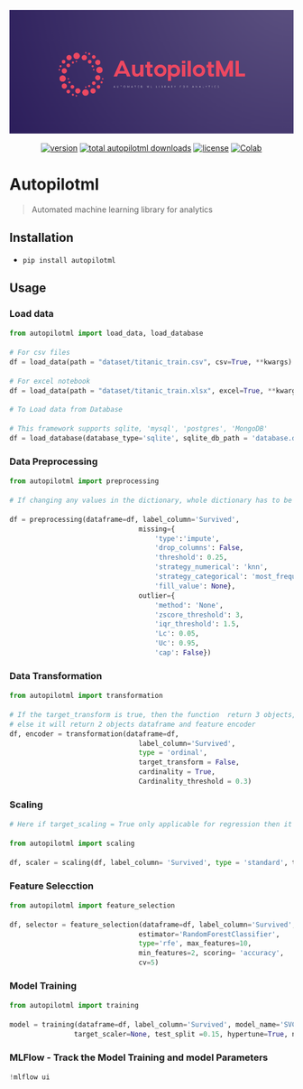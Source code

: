 <div align="center">
  <p>
    <a align="center" href="" target="_blank">
      <img
        width="1280"
        src="images/autopilotml.png"
    </a>
  </p>


[![version](https://badge.fury.io/py/autopilotml.svg)](https://badge.fury.io/py/autopilotml)
<a href="https://pepy.tech/project/autopilotml"><img src="https://pepy.tech/badge/autopilotml" alt="total autopilotml downloads"></a>
[![license](https://img.shields.io/pypi/l/autopilotml)](LICENSE)
[![Colab](https://colab.research.google.com/assets/colab-badge.svg)](https://colab.research.google.com/github/shyam1326/autopilotml/blob/main/autopilotml/research/autopilotml_examples.ipynb)


</div>


# Autopilotml
> Automated machine learning library for analytics

## Installation

- `pip install autopilotml`

## Usage

### Load data

```python
from autopilotml import load_data, load_database

# For csv files
df = load_data(path = "dataset/titanic_train.csv", csv=True, **kwargs)

# For excel notebook
df = load_data(path = "dataset/titanic_train.xlsx", excel=True, **kwargs)

# To Load data from Database

# This framework supports sqlite, 'mysql', 'postgres', 'MongoDB'
df = load_database(database_type='sqlite', sqlite_db_path = 'database.db', query='select * from employee_table')
```

### Data Preprocessing

```python
from autopilotml import preprocessing

# If changing any values in the dictionary, whole dictionary has to be provided.

df = preprocessing(dataframe=df, label_column='Survived',
                                missing={
                                    'type':'impute',
                                    'drop_columns': False, 
                                    'threshold': 0.25, 
                                    'strategy_numerical': 'knn',
                                    'strategy_categorical': 'most_frequent',
                                    'fill_value': None},
                                outlier={
                                    'method': 'None',
                                    'zscore_threshold': 3,
                                    'iqr_threshold': 1.5,
                                    'Lc': 0.05, 
                                    'Uc': 0.95,
                                    'cap': False})
```

### Data Transformation

```python
from autopilotml import transformation

# If the target_transform is true, then the function  return 3 objects, (e.g) dataframe, feature encoder and target encoder
# else it will return 2 objects dataframe and feature encoder
df, encoder = transformation(dataframe=df,
                                label_column='Survived', 
                                type = 'ordinal',
                                target_transform = False, 
                                cardinality = True, 
                                Cardinality_threshold = 0.3)
```

### Scaling

```python
# Here if target_scaling = True only applicable for regression then it will return 3 objects dataframe, feature scaler and target scaler

from autopilotml import scaling

df, scaler = scaling(df, label_column= 'Survived', type = 'standard', target_scaling = False)
```

### Feature Selecction

```python
from autopilotml import feature_selection

df, selector = feature_selection(dataframe=df, label_column='Survived', 
                                estimator='RandomForestClassifier',           
                                type='rfe', max_features=10, 
                                min_features=2, scoring= 'accuracy', 
                                cv=5)
```

### Model Training

```python
from autopilotml import training

model = training(dataframe=df, label_column='Survived', model_name='SVC', problem_type='Classification', 
                target_scaler=None, test_split =0.15, hypertune=True, n_epochs=100)
```

### MLFlow - Track the Model Training and model Parameters

```python
!mlflow ui
```